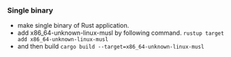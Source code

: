 ### Single binary

- make single binary of Rust application.
- add x86_64-unknown-linux-musl by following command. `rustup target add x86_64-unknown-linux-musl`
- and then build `cargo build --target=x86_64-unknown-linux-musl`

